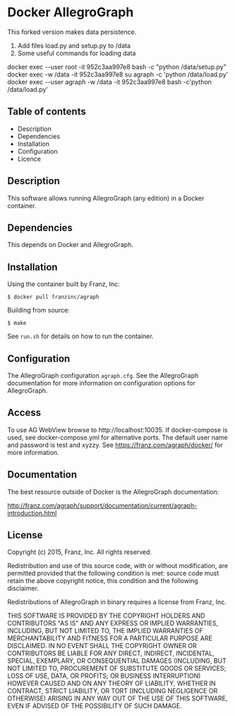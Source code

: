 Docker AllegroGraph
===================

This forked version makes data persistence.

1) Add files load.py and setup.py to /data
2) Some useful commands for loading data

docker exec --user root -it 952c3aa997e8  bash -c "python /data/setup.py"
docker exec -w /data -it 952c3aa997e8 su agraph -c 'python /data/load.py'
docker exec --user agraph -w /data -it 952c3aa997e8  bash -c'python /data/load.py'


Table of contents
-----------------

   * Description
   * Dependencies
   * Installation
   * Configuration
   * Licence

Description
-----------

This software allows running AllegroGraph (any edition) in a Docker
container.

Dependencies
------------

This depends on Docker and AllegroGraph.

Installation
------------

Using the container built by Franz, Inc:

    $ docker pull franzinc/agraph

Building from source:

    $ make

See `run.sh` for details on how to run the container.

Configuration
-------------

The AllegroGraph configuration `agraph.cfg`.  See the AllegroGraph
documentation for more information on configuration options for
AllegroGraph.


Access
-------------

To use AG WebView browse to http://localhost:10035.
If docker-compose is used, see docker-compose.yml for alternative ports.
The default user name and password is test and xyzzy.
See https://franz.com/agraph/docker/ for more information.

Documentation
-------------

The best resource outside of Docker is the AllegroGraph documentation:

http://franz.com/agraph/support/documentation/current/agraph-introduction.html

License
-------

Copyright (c) 2015, Franz, Inc.
All rights reserved.

Redistribution and use of this source code, with or without
modification, are permitted provided that the following condition is
met: source code must retain the above copyright notice, this
condition and the following disclaimer.

Redistributions of AllegroGraph in binary requires a license from
Franz, Inc.

THIS SOFTWARE IS PROVIDED BY THE COPYRIGHT HOLDERS AND CONTRIBUTORS
"AS IS" AND ANY EXPRESS OR IMPLIED WARRANTIES, INCLUDING, BUT NOT
LIMITED TO, THE IMPLIED WARRANTIES OF MERCHANTABILITY AND FITNESS FOR
A PARTICULAR PURPOSE ARE DISCLAIMED. IN NO EVENT SHALL THE COPYRIGHT
OWNER OR CONTRIBUTORS BE LIABLE FOR ANY DIRECT, INDIRECT, INCIDENTAL,
SPECIAL, EXEMPLARY, OR CONSEQUENTIAL DAMAGES (INCLUDING, BUT NOT
LIMITED TO, PROCUREMENT OF SUBSTITUTE GOODS OR SERVICES; LOSS OF USE,
DATA, OR PROFITS; OR BUSINESS INTERRUPTION) HOWEVER CAUSED AND ON ANY
THEORY OF LIABILITY, WHETHER IN CONTRACT, STRICT LIABILITY, OR TORT
(INCLUDING NEGLIGENCE OR OTHERWISE) ARISING IN ANY WAY OUT OF THE USE
OF THIS SOFTWARE, EVEN IF ADVISED OF THE POSSIBILITY OF SUCH DAMAGE.
